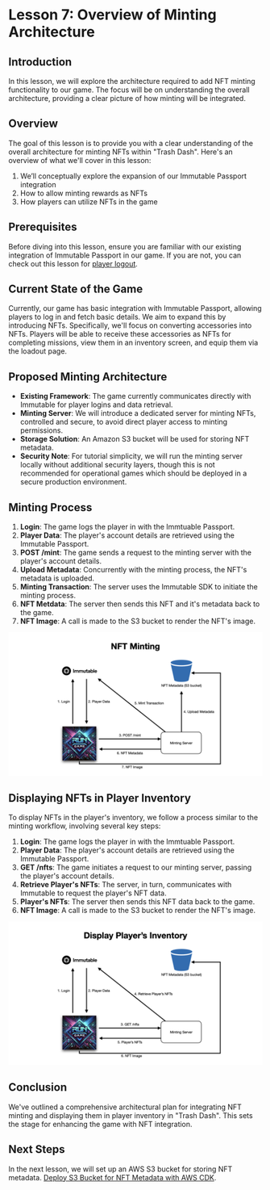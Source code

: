 # Lesson 7: Overview of Minting Architecture

## Introduction

In this lesson, we will explore the architecture required to add NFT minting functionality to our game. The focus will be on understanding the overall architecture, providing a clear picture of how minting will be integrated.

## Overview

The goal of this lesson is to provide you with a clear understanding of the overall architecture for minting NFTs within "Trash Dash". Here's an overview of what we'll cover in this lesson:

1. We’ll conceptually explore the expansion of our Immutable Passport integration
2. How to allow minting rewards as NFTs
3. How players can utilize NFTs in the game

## Prerequisites
Before diving into this lesson, ensure you are familiar with our existing integration of Immutable Passport in our game. If you are not, you can check out this lesson for [player logout](../06-player-logout/README.md).

## Current State of the Game
Currently, our game has basic integration with Immutable Passport, allowing players to log in and fetch basic details. We aim to expand this by introducing NFTs. Specifically, we'll focus on converting accessories into NFTs. Players will be able to receive these accessories as NFTs for completing missions, view them in an inventory screen, and equip them via the loadout page.

## Proposed Minting Architecture
- **Existing Framework**: The game currently communicates directly with Immutable for player logins and data retrieval.
- **Minting Server**: We will introduce a dedicated server for minting NFTs, controlled and secure, to avoid direct player access to minting permissions.
- **Storage Solution**: An Amazon S3 bucket will be used for storing NFT metadata.
- **Security Note**: For tutorial simplicity, we will run the minting server locally without additional security layers, though this is not recommended for operational games which should be deployed in a secure production environment.

## Minting Process
1. **Login**: The game logs the player in with the Immtuable Passport.
2. **Player Data**: The player's account details are retrieved using the Immutable Passport.
3. **POST /mint**: The game sends a request to the minting server with the player's account details.
4. **Upload Metadata**: Concurrently with the minting process, the NFT's metadata is uploaded.
5. **Minting Transaction**: The server uses the Immutable SDK to initiate the minting process.
6. **NFT Metdata**: The server then sends this NFT and it's metadata back to the game.
7. **NFT Image**: A call is made to the S3 bucket to render the NFT's image.

![In-game NFT Minting Diagram](./minting.png)

## Displaying NFTs in Player Inventory
To display NFTs in the player's inventory, we follow a process similar to the minting workflow, involving several key steps:
1. **Login**: The game logs the player in with the Immtuable Passport.
2. **Player Data**: The player's account details are retrieved using the Immutable Passport.
3. **GET /nfts**: The game initiates a request to our minting server, passing the player's account details.
4. **Retrieve Player's NFTs**: The server, in turn, communicates with Immutable to request the player's NFT data.
5. **Player's NFTs**: The server then sends this NFT data back to the game.
6. **NFT Image**: A call is made to the S3 bucket to render the NFT's image.

![Display Player's Inventory Diagram](./retrieveData.png)

## Conclusion
We've outlined a comprehensive architectural plan for integrating NFT minting and displaying them in player inventory in "Trash Dash". This sets the stage for enhancing the game with NFT integration.

## Next Steps

In the next lesson, we will set up an AWS S3 bucket for storing NFT metadata. [Deploy S3 Bucket for NFT Metadata with AWS CDK](../08-deploy-s3-bucket-for-nft-metadata-with-aws-cdk/README.md).
